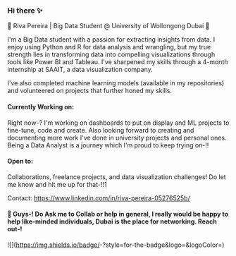 ### Hi there  ✨

🌟 Riva Pereira | Big Data Student @ University of Wollongong Dubai 🌟

 I'm a Big Data student with a passion for extracting insights from data. I enjoy using Python and R for data analysis and wrangling, but my true strength lies in transforming data into compelling visualizations through tools like Power BI and Tableau. I've sharpened my skills through a 4-month internship at SAAIT, a data visualization company. 
 
 I've also completed machine learning models (available in my repositories) and volunteered on projects that further honed my skills.

 #### Currently Working on:
 
 Right now-? I'm working on dashboards to put on display and ML projects to fine-tune, code and create. Also looking forward to creating and documenting more work I've done in university projects and personal ones. Being a Data Analyst is a journey which I'm proud to keep trying on-!!


 #### Open to: 
 Collaborations, freelance projects, and data visualization challenges! Do let me know and hit me up for that-!!1

 Contact: https://www.linkedin.com/in/riva-pereira-05276525b/
 
 #### 💬 Guys-! Do Ask me to Collab or help in general, I really would be happy to help like-minded individuals, Dubai is the place for networking. Reach out-!


![<Badge Name>](https://img.shields.io/badge/<Badge Text>-<Background Color>?style=for-the-badge&logo=<Icon Name>&logoColor=<Logo Color>)



